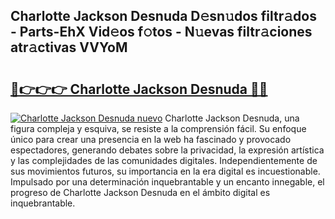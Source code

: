 ## Charlotte Jackson Desnuda D𝚎sn𝚞dos filtr𝚊dos - Parts-EhX Vid𝚎os f𝚘tos - N𝚞evas filtr𝚊ciones atr𝚊ctivas VVYoM

# <h2><a href="http://mbbpj4.tromn.icu/?c=Charlotte+Jackson+Desnuda">🔗👉👉👉 Charlotte Jackson Desnuda 🔗🔗</a></h2>

[![Charlotte Jackson Desnuda nuevo](https://i.imgur.com/pEAQMta.gif)](http://mbbpj4.tromn.icu/?c=Charlotte+Jackson+Desnuda)
Charlotte Jackson Desnuda, una figura compleja y esquiva, se resiste a la comprensión fácil. Su enfoque único para crear una presencia en la web ha fascinado y provocado espectadores, generando debates sobre la privacidad, la expresión artística y las complejidades de las comunidades digitales. Independientemente de sus movimientos futuros, su importancia en la era digital es incuestionable. Impulsado por una determinación inquebrantable y un encanto innegable, el progreso de Charlotte Jackson Desnuda en el ámbito digital es inquebrantable.
